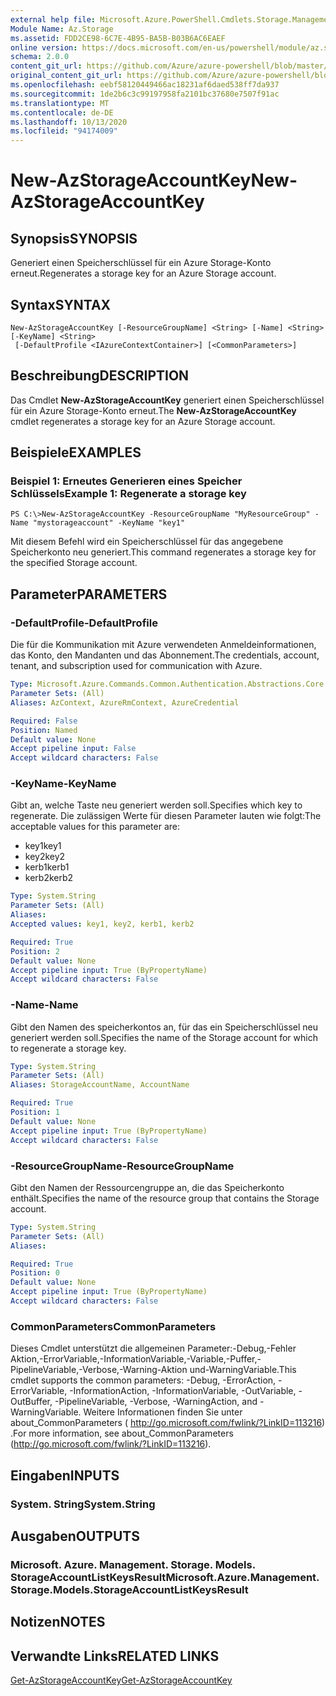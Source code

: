 ```yaml
---
external help file: Microsoft.Azure.PowerShell.Cmdlets.Storage.Management.dll-Help.xml
Module Name: Az.Storage
ms.assetid: FDD2CE98-6C7E-4B95-BA5B-B03B6AC6EAEF
online version: https://docs.microsoft.com/en-us/powershell/module/az.storage/new-azstorageaccountkey
schema: 2.0.0
content_git_url: https://github.com/Azure/azure-powershell/blob/master/src/Storage/Storage.Management/help/New-AzStorageAccountKey.md
original_content_git_url: https://github.com/Azure/azure-powershell/blob/master/src/Storage/Storage.Management/help/New-AzStorageAccountKey.md
ms.openlocfilehash: eebf58120449466ac18231af6daed538ff7da937
ms.sourcegitcommit: 1de2b6c3c99197958fa2101bc37680e7507f91ac
ms.translationtype: MT
ms.contentlocale: de-DE
ms.lasthandoff: 10/13/2020
ms.locfileid: "94174009"
---
```

# <span data-ttu-id="a8e8f-101">New-AzStorageAccountKey</span><span class="sxs-lookup"><span data-stu-id="a8e8f-101">New-AzStorageAccountKey</span></span>

## <span data-ttu-id="a8e8f-102">Synopsis</span><span class="sxs-lookup"><span data-stu-id="a8e8f-102">SYNOPSIS</span></span>
<span data-ttu-id="a8e8f-103">Generiert einen Speicherschlüssel für ein Azure Storage-Konto erneut.</span><span class="sxs-lookup"><span data-stu-id="a8e8f-103">Regenerates a storage key for an Azure Storage account.</span></span>

## <span data-ttu-id="a8e8f-104">Syntax</span><span class="sxs-lookup"><span data-stu-id="a8e8f-104">SYNTAX</span></span>

```
New-AzStorageAccountKey [-ResourceGroupName] <String> [-Name] <String> [-KeyName] <String>
 [-DefaultProfile <IAzureContextContainer>] [<CommonParameters>]
```

## <span data-ttu-id="a8e8f-105">Beschreibung</span><span class="sxs-lookup"><span data-stu-id="a8e8f-105">DESCRIPTION</span></span>
<span data-ttu-id="a8e8f-106">Das Cmdlet **New-AzStorageAccountKey** generiert einen Speicherschlüssel für ein Azure Storage-Konto erneut.</span><span class="sxs-lookup"><span data-stu-id="a8e8f-106">The **New-AzStorageAccountKey** cmdlet regenerates a storage key for an Azure Storage account.</span></span>

## <span data-ttu-id="a8e8f-107">Beispiele</span><span class="sxs-lookup"><span data-stu-id="a8e8f-107">EXAMPLES</span></span>

### <span data-ttu-id="a8e8f-108">Beispiel 1: Erneutes Generieren eines Speicher Schlüssels</span><span class="sxs-lookup"><span data-stu-id="a8e8f-108">Example 1: Regenerate a storage key</span></span>
```
PS C:\>New-AzStorageAccountKey -ResourceGroupName "MyResourceGroup" -Name "mystorageaccount" -KeyName "key1"
```

<span data-ttu-id="a8e8f-109">Mit diesem Befehl wird ein Speicherschlüssel für das angegebene Speicherkonto neu generiert.</span><span class="sxs-lookup"><span data-stu-id="a8e8f-109">This command regenerates a storage key for the specified Storage account.</span></span>

## <span data-ttu-id="a8e8f-110">Parameter</span><span class="sxs-lookup"><span data-stu-id="a8e8f-110">PARAMETERS</span></span>

### <span data-ttu-id="a8e8f-111">-DefaultProfile</span><span class="sxs-lookup"><span data-stu-id="a8e8f-111">-DefaultProfile</span></span>
<span data-ttu-id="a8e8f-112">Die für die Kommunikation mit Azure verwendeten Anmeldeinformationen, das Konto, den Mandanten und das Abonnement.</span><span class="sxs-lookup"><span data-stu-id="a8e8f-112">The credentials, account, tenant, and subscription used for communication with Azure.</span></span>

```yaml
Type: Microsoft.Azure.Commands.Common.Authentication.Abstractions.Core.IAzureContextContainer
Parameter Sets: (All)
Aliases: AzContext, AzureRmContext, AzureCredential

Required: False
Position: Named
Default value: None
Accept pipeline input: False
Accept wildcard characters: False
```

### <span data-ttu-id="a8e8f-113">-KeyName</span><span class="sxs-lookup"><span data-stu-id="a8e8f-113">-KeyName</span></span>
<span data-ttu-id="a8e8f-114">Gibt an, welche Taste neu generiert werden soll.</span><span class="sxs-lookup"><span data-stu-id="a8e8f-114">Specifies which key to regenerate.</span></span>
<span data-ttu-id="a8e8f-115">Die zulässigen Werte für diesen Parameter lauten wie folgt:</span><span class="sxs-lookup"><span data-stu-id="a8e8f-115">The acceptable values for this parameter are:</span></span>
- <span data-ttu-id="a8e8f-116">key1</span><span class="sxs-lookup"><span data-stu-id="a8e8f-116">key1</span></span>
- <span data-ttu-id="a8e8f-117">key2</span><span class="sxs-lookup"><span data-stu-id="a8e8f-117">key2</span></span>
- <span data-ttu-id="a8e8f-118">kerb1</span><span class="sxs-lookup"><span data-stu-id="a8e8f-118">kerb1</span></span>
- <span data-ttu-id="a8e8f-119">kerb2</span><span class="sxs-lookup"><span data-stu-id="a8e8f-119">kerb2</span></span>

```yaml
Type: System.String
Parameter Sets: (All)
Aliases:
Accepted values: key1, key2, kerb1, kerb2

Required: True
Position: 2
Default value: None
Accept pipeline input: True (ByPropertyName)
Accept wildcard characters: False
```

### <span data-ttu-id="a8e8f-120">-Name</span><span class="sxs-lookup"><span data-stu-id="a8e8f-120">-Name</span></span>
<span data-ttu-id="a8e8f-121">Gibt den Namen des speicherkontos an, für das ein Speicherschlüssel neu generiert werden soll.</span><span class="sxs-lookup"><span data-stu-id="a8e8f-121">Specifies the name of the Storage account for which to regenerate a storage key.</span></span>

```yaml
Type: System.String
Parameter Sets: (All)
Aliases: StorageAccountName, AccountName

Required: True
Position: 1
Default value: None
Accept pipeline input: True (ByPropertyName)
Accept wildcard characters: False
```

### <span data-ttu-id="a8e8f-122">-ResourceGroupName</span><span class="sxs-lookup"><span data-stu-id="a8e8f-122">-ResourceGroupName</span></span>
<span data-ttu-id="a8e8f-123">Gibt den Namen der Ressourcengruppe an, die das Speicherkonto enthält.</span><span class="sxs-lookup"><span data-stu-id="a8e8f-123">Specifies the name of the resource group that contains the Storage account.</span></span>

```yaml
Type: System.String
Parameter Sets: (All)
Aliases:

Required: True
Position: 0
Default value: None
Accept pipeline input: True (ByPropertyName)
Accept wildcard characters: False
```

### <span data-ttu-id="a8e8f-124">CommonParameters</span><span class="sxs-lookup"><span data-stu-id="a8e8f-124">CommonParameters</span></span>
<span data-ttu-id="a8e8f-125">Dieses Cmdlet unterstützt die allgemeinen Parameter:-Debug,-Fehler Aktion,-ErrorVariable,-InformationVariable,-Variable,-Puffer,-PipelineVariable,-Verbose,-Warning-Aktion und-WarningVariable.</span><span class="sxs-lookup"><span data-stu-id="a8e8f-125">This cmdlet supports the common parameters: -Debug, -ErrorAction, -ErrorVariable, -InformationAction, -InformationVariable, -OutVariable, -OutBuffer, -PipelineVariable, -Verbose, -WarningAction, and -WarningVariable.</span></span> <span data-ttu-id="a8e8f-126">Weitere Informationen finden Sie unter about_CommonParameters ( http://go.microsoft.com/fwlink/?LinkID=113216) .</span><span class="sxs-lookup"><span data-stu-id="a8e8f-126">For more information, see about_CommonParameters (http://go.microsoft.com/fwlink/?LinkID=113216).</span></span>

## <span data-ttu-id="a8e8f-127">Eingaben</span><span class="sxs-lookup"><span data-stu-id="a8e8f-127">INPUTS</span></span>

### <span data-ttu-id="a8e8f-128">System. String</span><span class="sxs-lookup"><span data-stu-id="a8e8f-128">System.String</span></span>

## <span data-ttu-id="a8e8f-129">Ausgaben</span><span class="sxs-lookup"><span data-stu-id="a8e8f-129">OUTPUTS</span></span>

### <span data-ttu-id="a8e8f-130">Microsoft. Azure. Management. Storage. Models. StorageAccountListKeysResult</span><span class="sxs-lookup"><span data-stu-id="a8e8f-130">Microsoft.Azure.Management.Storage.Models.StorageAccountListKeysResult</span></span>

## <span data-ttu-id="a8e8f-131">Notizen</span><span class="sxs-lookup"><span data-stu-id="a8e8f-131">NOTES</span></span>

## <span data-ttu-id="a8e8f-132">Verwandte Links</span><span class="sxs-lookup"><span data-stu-id="a8e8f-132">RELATED LINKS</span></span>

[<span data-ttu-id="a8e8f-133">Get-AzStorageAccountKey</span><span class="sxs-lookup"><span data-stu-id="a8e8f-133">Get-AzStorageAccountKey</span></span>](./Get-AzStorageAccountKey.md)
